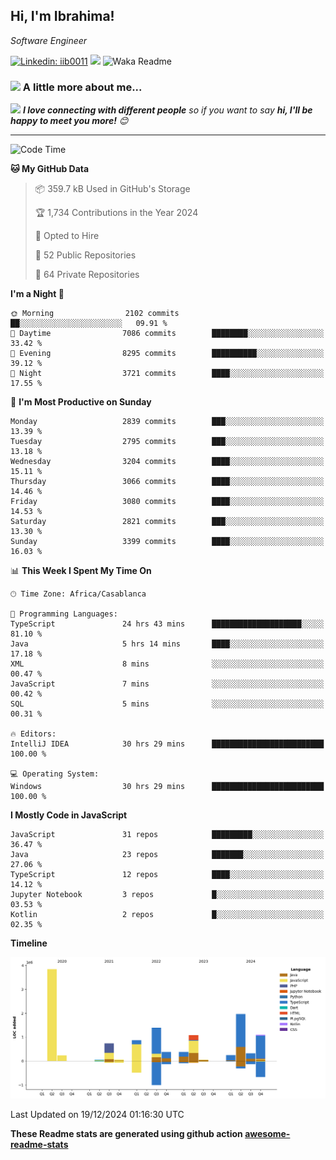 <h2>Hi, I'm Ibrahima! </h2>
<p><em>Software Engineer 
</em></p>


[![Linkedin: iib0011](https://img.shields.io/badge/-iib0011-blue?style=flat-square&logo=Linkedin&logoColor=white&link=https://www.linkedin.com/in/iib0011/)](https://www.linkedin.com/in/iib0011/)
![](https://visitor-badge.glitch.me/badge?page_id=iib0011)
![Waka Readme](https://github.com/iib0011/iib0011/workflows/Waka%20Readme/badge.svg)


### <img src="https://media.giphy.com/media/VgCDAzcKvsR6OM0uWg/giphy.gif" width="50"> A little more about me...  


<img src="https://media.giphy.com/media/LnQjpWaON8nhr21vNW/giphy.gif" width="60"> <em><b>I love connecting with different people</b> so if you want to say <b>hi, I'll be happy to meet you more!</b> 😊</em>

---
<!--START_SECTION:waka-->
![Code Time](http://img.shields.io/badge/Code%20Time-4%2C137%20hrs%2028%20mins-blue)

**🐱 My GitHub Data** 

> 📦 359.7 kB Used in GitHub's Storage 
 > 
> 🏆 1,734 Contributions in the Year 2024
 > 
> 💼 Opted to Hire
 > 
> 📜 52 Public Repositories 
 > 
> 🔑 64 Private Repositories 
 > 
**I'm a Night 🦉** 

```text
🌞 Morning                2102 commits        ██░░░░░░░░░░░░░░░░░░░░░░░   09.91 % 
🌆 Daytime                7086 commits        ████████░░░░░░░░░░░░░░░░░   33.42 % 
🌃 Evening                8295 commits        ██████████░░░░░░░░░░░░░░░   39.12 % 
🌙 Night                  3721 commits        ████░░░░░░░░░░░░░░░░░░░░░   17.55 % 
```
📅 **I'm Most Productive on Sunday** 

```text
Monday                   2839 commits        ███░░░░░░░░░░░░░░░░░░░░░░   13.39 % 
Tuesday                  2795 commits        ███░░░░░░░░░░░░░░░░░░░░░░   13.18 % 
Wednesday                3204 commits        ████░░░░░░░░░░░░░░░░░░░░░   15.11 % 
Thursday                 3066 commits        ████░░░░░░░░░░░░░░░░░░░░░   14.46 % 
Friday                   3080 commits        ████░░░░░░░░░░░░░░░░░░░░░   14.53 % 
Saturday                 2821 commits        ███░░░░░░░░░░░░░░░░░░░░░░   13.30 % 
Sunday                   3399 commits        ████░░░░░░░░░░░░░░░░░░░░░   16.03 % 
```


📊 **This Week I Spent My Time On** 

```text
🕑︎ Time Zone: Africa/Casablanca

💬 Programming Languages: 
TypeScript               24 hrs 43 mins      ████████████████████░░░░░   81.10 % 
Java                     5 hrs 14 mins       ████░░░░░░░░░░░░░░░░░░░░░   17.18 % 
XML                      8 mins              ░░░░░░░░░░░░░░░░░░░░░░░░░   00.47 % 
JavaScript               7 mins              ░░░░░░░░░░░░░░░░░░░░░░░░░   00.42 % 
SQL                      5 mins              ░░░░░░░░░░░░░░░░░░░░░░░░░   00.31 % 

🔥 Editors: 
IntelliJ IDEA            30 hrs 29 mins      █████████████████████████   100.00 % 

💻 Operating System: 
Windows                  30 hrs 29 mins      █████████████████████████   100.00 % 
```

**I Mostly Code in JavaScript** 

```text
JavaScript               31 repos            █████████░░░░░░░░░░░░░░░░   36.47 % 
Java                     23 repos            ███████░░░░░░░░░░░░░░░░░░   27.06 % 
TypeScript               12 repos            ████░░░░░░░░░░░░░░░░░░░░░   14.12 % 
Jupyter Notebook         3 repos             █░░░░░░░░░░░░░░░░░░░░░░░░   03.53 % 
Kotlin                   2 repos             █░░░░░░░░░░░░░░░░░░░░░░░░   02.35 % 
```



**Timeline**

![Lines of Code chart](https://raw.githubusercontent.com/iib0011/iib0011/master/assets/bar_graph.png)


 Last Updated on 19/12/2024 01:16:30 UTC
<!--END_SECTION:waka-->

**These Readme stats are generated using github action [awesome-readme-stats](https://github.com/iib0011/waka-readme-stats)**
